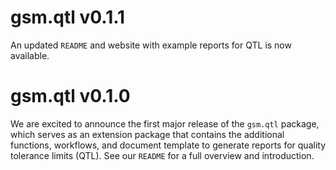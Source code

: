 # gsm.qtl v0.1.1

An updated `README` and website with example reports for QTL is now available. 

# gsm.qtl v0.1.0

We are excited to announce the first major release of the `gsm.qtl` package, 
which serves as an extension package that contains the additional functions, workflows, and document template to generate reports for quality tolerance limits (QTL).
See our `README` for a full overview and introduction.
